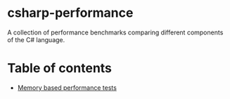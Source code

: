 # csharp-performance

A collection of performance benchmarks comparing different components of the C# language.

# Table of contents

- [Memory based performance tests](memory.md)
